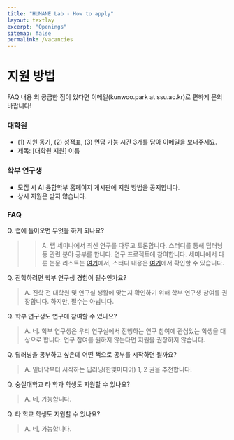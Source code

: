 ```yaml
---
title: "HUMANE Lab - How to apply"
layout: textlay
excerpt: "Openings"
sitemap: false
permalink: /vacancies
---
```


# 지원 방법

FAQ 내용 외 궁금한 점이 있다면 이메일(kunwoo.park at ssu.ac.kr)로 편하게 문의 바랍니다!

### 대학원 

- (1) 지원 동기, (2) 성적표, (3) 면담 가능 시간 3개를 담아 이메일을 보내주세요.
- 제목: \[대학원 지원\] 이름

### 학부 연구생

- 모집 시 AI 융합학부 홈페이지 게시판에 지원 방법을 공지합니다. 
- 상시 지원은 받지 않습니다. 

### FAQ

Q. 랩에 들어오면 무엇을 하게 되나요?
> >A. 랩 세미나에서 최신 연구를 다루고 토론합니다. 스터디를 통해 딥러닝 등 관련 분야 공부를 합니다. 연구 프로젝트에 참여합니다. 세미나에서 다룬 논문 리스트는 [여기](https://github.com/ssu-humane/Seminar)에서, 스터디 내용은 [여기](https://github.com/ssu-humane/Study)에서 확인할 수 있습니다.

Q. 진학하려면 학부 연구생 경험이 필수인가요? 
> A. 진학 전 대학원 및 연구실 생활에 맞는지 확인하기 위해 학부 연구생 참여를 권장합니다. 하지만, 필수는 아닙니다.

Q. 학부 연구생도 연구에 참여할 수 있나요?
> A. 네. 학부 연구생은 우리 연구실에서 진행하는 연구 참여에 관심있는 학생을 대상으로 합니다. 연구 참여를 원하지 않는다면 지원을 권장하지 않습니다.

Q. 딥러닝을 공부하고 싶은데 어떤 책으로 공부를 시작하면 될까요?
> A. 밑바닥부터 시작하는 딥러닝(한빛미디어) 1, 2 권을 추천합니다. 

Q. 숭실대학교 타 학과 학생도 지원할 수 있나요?
> A. 네, 가능합니다.

Q. 타 학교 학생도 지원할 수 있나요?
> A. 네, 가능합니다.

